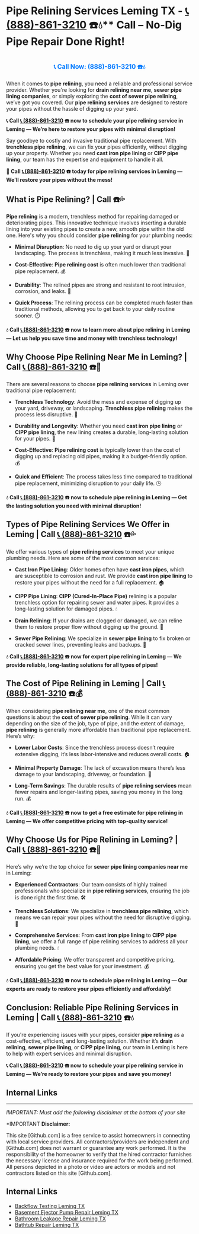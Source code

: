 # Pipe Relining Services Leming TX - [📞 (888)-861-3210](https://plumbing-texas-3210.netlify.app) ☎️💧** Call – No-Dig Pipe Repair Done Right!
# 

<p align="center" style="font-size: 1.2em; font-weight: bold; margin: 20px 0;">
  <a href="https://plumbing-texas-3210.netlify.app" target="_blank" style="color: #007BFF; text-decoration: none;">📞 Call Now: (888)-861-3210 ☎️💧</a>
</p>

When it comes to **pipe relining**, you need a reliable and professional service provider. Whether you're looking for **drain relining near me**, **sewer pipe lining companies**, or simply exploring the **cost of sewer pipe relining**, we’ve got you covered. Our **pipe relining services** are designed to restore your pipes without the hassle of digging up your yard.

**📞 Call [📞 (888)-861-3210](https://plumbing-texas-3210.netlify.app) ☎️ now to schedule your pipe relining service in Leming — We’re here to restore your pipes with minimal disruption!**

Say goodbye to costly and invasive traditional pipe replacement. With **trenchless pipe relining**, we can fix your pipes efficiently, without digging up your property. Whether you need **cast iron pipe lining** or **CIPP pipe lining**, our team has the expertise and equipment to handle it all.

**🚨 Call [📞 (888)-861-3210](https://plumbing-texas-3210.netlify.app) ☎️ today for pipe relining services in Leming — We’ll restore your pipes without the mess!**

## **What is Pipe Relining? | Call  ☎️💦**

**Pipe relining** is a modern, trenchless method for repairing damaged or deteriorating pipes. This innovative technique involves inserting a durable lining into your existing pipes to create a new, smooth pipe within the old one. Here's why you should consider **pipe relining** for your plumbing needs:

- **Minimal Disruption**: No need to dig up your yard or disrupt your landscaping. The process is trenchless, making it much less invasive. 🏡

- **Cost-Effective**: **Pipe relining cost** is often much lower than traditional pipe replacement. 💰

- **Durability**: The relined pipes are strong and resistant to root intrusion, corrosion, and leaks. 💪

- **Quick Process**: The relining process can be completed much faster than traditional methods, allowing you to get back to your daily routine sooner. ⏱️

**💧 Call [📞 (888)-861-3210](https://plumbing-texas-3210.netlify.app) ☎️ now to learn more about pipe relining in Leming — Let us help you save time and money with trenchless technology!**

## **Why Choose Pipe Relining Near Me in Leming? | Call [📞 (888)-861-3210](https://plumbing-texas-3210.netlify.app) ☎️🔧**

There are several reasons to choose **pipe relining services** in Leming over traditional pipe replacement:

- **Trenchless Technology**: Avoid the mess and expense of digging up your yard, driveway, or landscaping. **Trenchless pipe relining** makes the process less disruptive. 🚜

- **Durability and Longevity**: Whether you need **cast iron pipe lining** or **CIPP pipe lining**, the new lining creates a durable, long-lasting solution for your pipes. 💪

- **Cost-Effective**: **Pipe relining cost** is typically lower than the cost of digging up and replacing old pipes, making it a budget-friendly option. 💰

- **Quick and Efficient**: The process takes less time compared to traditional pipe replacement, minimizing disruption to your daily life. 🕒

**💧 Call [📞 (888)-861-3210](https://plumbing-texas-3210.netlify.app) ☎️ now to schedule pipe relining in Leming — Get the lasting solution you need with minimal disruption!**

## **Types of Pipe Relining Services We Offer in Leming | Call [📞 (888)-861-3210](https://plumbing-texas-3210.netlify.app) ☎️💦**

We offer various types of **pipe relining services** to meet your unique plumbing needs. Here are some of the most common services:

- **Cast Iron Pipe Lining**: Older homes often have **cast iron pipes**, which are susceptible to corrosion and rust. We provide **cast iron pipe lining** to restore your pipes without the need for a full replacement. 🏠

- **CIPP Pipe Lining**: **CIPP (Cured-In-Place Pipe)** relining is a popular trenchless option for repairing sewer and water pipes. It provides a long-lasting solution for damaged pipes. 💧

- **Drain Relining**: If your drains are clogged or damaged, we can reline them to restore proper flow without digging up the ground. 🚿

- **Sewer Pipe Relining**: We specialize in **sewer pipe lining** to fix broken or cracked sewer lines, preventing leaks and backups. 🚽

**💧 Call [📞 (888)-861-3210](https://plumbing-texas-3210.netlify.app) ☎️ now for expert pipe relining in Leming — We provide reliable, long-lasting solutions for all types of pipes!**

## **The Cost of Pipe Relining in Leming | Call [📞 (888)-861-3210](https://plumbing-texas-3210.netlify.app) ☎️💰**

When considering **pipe relining near me**, one of the most common questions is about the **cost of sewer pipe relining**. While it can vary depending on the size of the job, type of pipe, and the extent of damage, **pipe relining** is generally more affordable than traditional pipe replacement. Here’s why:

- **Lower Labor Costs**: Since the trenchless process doesn’t require extensive digging, it’s less labor-intensive and reduces overall costs. 🏠

- **Minimal Property Damage**: The lack of excavation means there’s less damage to your landscaping, driveway, or foundation. 💪

- **Long-Term Savings**: The durable results of **pipe relining services** mean fewer repairs and longer-lasting pipes, saving you money in the long run. 💰

**💧 Call [📞 (888)-861-3210](https://plumbing-texas-3210.netlify.app) ☎️ now to get a free estimate for pipe relining in Leming — We offer competitive pricing with top-quality service!**

## **Why Choose Us for Pipe Relining in Leming? | Call [📞 (888)-861-3210](https://plumbing-texas-3210.netlify.app) ☎️🌟**

Here’s why we’re the top choice for **sewer pipe lining companies near me** in Leming:

- **Experienced Contractors**: Our team consists of highly trained professionals who specialize in **pipe relining services**, ensuring the job is done right the first time. 🛠️

- **Trenchless Solutions**: We specialize in **trenchless pipe relining**, which means we can repair your pipes without the need for disruptive digging. 🚜

- **Comprehensive Services**: From **cast iron pipe lining** to **CIPP pipe lining**, we offer a full range of pipe relining services to address all your plumbing needs. 💧

- **Affordable Pricing**: We offer transparent and competitive pricing, ensuring you get the best value for your investment. 💰

**💧 Call [📞 (888)-861-3210](https://plumbing-texas-3210.netlify.app) ☎️ now to schedule pipe relining in Leming — Our experts are ready to restore your pipes efficiently and affordably!**

## **Conclusion: Reliable Pipe Relining Services in Leming | Call [📞 (888)-861-3210](https://plumbing-texas-3210.netlify.app) ☎️💧**

If you're experiencing issues with your pipes, consider **pipe relining** as a cost-effective, efficient, and long-lasting solution. Whether it’s **drain relining**, **sewer pipe lining**, or **CIPP pipe lining**, our team in Leming is here to help with expert services and minimal disruption.

**📞 Call [📞 (888)-861-3210](https://plumbing-texas-3210.netlify.app) ☎️ now to schedule your pipe relining service in Leming — We’re ready to restore your pipes and save you money!**



## Internal Links


---

*IMPORTANT: Must add the following disclaimer at the bottom of your site*



*IMPORTANT **Disclaimer:**

This site [Github.com] is a free service to assist homeowners in connecting with local service providers. All contractors/providers are independent and [Github.com] does not warrant or guarantee any work performed. It is the responsibility of the homeowner to verify that the hired contractor furnishes the necessary license and insurance required for the work being performed. All persons depicted in a photo or video are actors or models and not contractors listed on this site [Github.com].


## Internal Links
- [Backflow Testing Leming TX](https://github.com/allyoucaneatsushiin/plumbing-texas/blob/main/Backflow-Testing-Leming-TX-888-861-3210-Prevention-Same-Day-Service-Available-24-7.md)
- [Basement Ejector Pump Repair Leming TX](https://github.com/allyoucaneatsushiin/plumbing-texas/blob/main/Basement-Ejector-Pump-Repair-Leming-TX-888-861-3210-Same-Day-Service-for-Urgent-Repairs-24-7.md)
- [Bathroom Leakage Repair Leming TX](https://github.com/allyoucaneatsushiin/plumbing-texas/blob/main/Bathroom-Leakage-Repair-Leming-TX-888-861-3210-Fix-Leaks-Fast-Avoid-Damage-24-7.md)
- [Bathtub Repair Leming TX](https://github.com/allyoucaneatsushiin/plumbing-texas/blob/main/Bathtub-Repair-Leming-TX-888-861-3210-Replacement-Same-Day-Service-to-Restore-Your-Tub-24-7.md)
